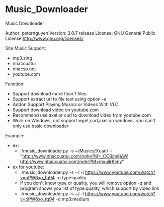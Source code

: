 Music_Downloader
================

Music Downloader

Author: peternguyen
Version: 3.0.7 release
License: GNU General Public License <http://www.gnu.org/licenses/>

Site Music Support:
- mp3.zing
- nhaccuatui
- nhacso.net
- youtube.com

Function:
- Support download more than 1 files
- Support extract url to file text using option -e
- Addon Support Playing Musics or Videos With VLC
- Support download video on youtube.com
- Recommend use axel or curl to download video from youtube.com
- Work on Windows, not support wget,curl,axel on windows, you can't only use basic downloader

Example:
- ex:
	- ./music_downloader.py -s ~/Musics/Xuan/ -l "http://www.nhaccuatui.com/nghe?M=_CCBim8jAW http://www.nhaccuatui.com/nghe?M=mxuilr6eny"
- ex for youtube:
	- ./music_downloader.py -s ~/ -l https://www.youtube.com/watch?v=oPW6xo_fq94 -q type:quality
	- if you don't know type or quality, you will remove option -q and program shows you list of type:quality, which support by video link
	- ./music_downloader.py -s ~/ -l https://www.youtube.com/watch?v=oPW6xo_fq94 -q mp3:medium
